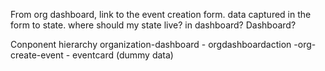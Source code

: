 From org dashboard, link to the event creation form.
data captured in the form to state.
where should my state live? in dashboard? Dashboard?

Conponent hierarchy
organization-dashboard
    - orgdashboardaction
        -org-create-event
    - eventcard (dummy data)